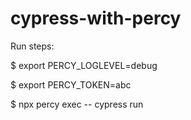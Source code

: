 # cypress-with-percy

Run steps:

$ export PERCY_LOGLEVEL=debug

$ export PERCY_TOKEN=abc

$ npx percy exec -- cypress run